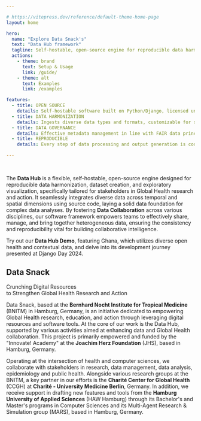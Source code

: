 ```yaml
---

# https://vitepress.dev/reference/default-theme-home-page
layout: home

hero:
  name: "Explore Data Snack's"
  text: "Data Hub framework"
  tagline: Self-hostable, open-source engine for reproducible data harmonization, dataset building & exploration
  actions:
    - theme: brand
      text: Setup & Usage
      link: /guide/
    - theme: alt
      text: Examples
      link: /examples

features:
  - title: OPEN SOURCE
    details: Self-hostable software built on Python/Django, licensed under MIT for maximum flexibility and full transparency
  - title: DATA HARMONIZATION
    details: Ingests diverse data types and formats, customizable for seamless data integration across temporal and spatial dimensions
  - title: DATA GOVERNANCE
    details: Effective metadata management in line with FAIR data principles, enhancing data discoverability, interoperability and reuse
  - title: REPRODUCIBLE
    details: Every step of data processing and output generation is coded, ensuring reproducibility and verifiable workflows

---
```

<script setup>
import { VPButton } from 'vitepress/theme'
</script>


<!--
color codes
hellblau 1 (e.g., headline color) #a8b1ff
hellblau 2 (e.g., mouse hover blue button) #5c72e6
dunkelblau (e.g., blue button) #3e63de
hellgrau #99989
mitteldunkles grau #9b9aa2
dunkelgrau 1 (e.g., mouse hover grey button) #32363f
dunkelgrau 2 #202127
-->

<br>


<!-- SECTION 1 DESCRIPTION DATA HUB + DEMO -->

The **Data Hub** is a flexible, self-hostable, open-source engine designed for reproducible data harmonization, dataset creation, and exploratory visualization, specifically tailored for stakeholders in Global Health research and action. It seamlessly integrates diverse data across temporal and spatial dimensions using source code, laying a solid data foundation for complex data analyses. By fostering **Data Collaboration** across various disciplines, our software framework empowers teams to effectively share, manage, and bring together heterogeneous data, ensuring the consistency and reproducibility vital for building collaborative intelligence.

Try out our **Data Hub Demo**, featuring Ghana, which utilizes diverse open health and contextual data, and delve into its development journey presented at Django Day 2024.

<div class="buttons">
  <VPButton tag="a" href="https://demo.datasnack.org/" text="Data Hub Demo" />
  <VPButton tag="a" href="https://2024.djangoday.dk/talks/jonathan/" text="Development Talk" theme="alt" />
</div>


<!-- SECTION 2 INTROCUDING DATA SNACKS -->


<h2 class="h1 brand">Data Snack</h2>

<p class="tagline">Crunching Digital Resources<br> to Strengthen Global Health Research and Action</p>

Data Snack, based at the **Bernhard Nocht Institute for Tropical Medicine** (BNITM) in Hamburg, Germany, is an initiative dedicated to empowering Global Health research, education, and action through leveraging digital resources and software tools. At the core of our work is the Data Hub, supported by various activities aimed at enhancing data and Global Health collaboration. This project is primarily empowered and funded by the "Innovate! Academy" at the
**Joachim Herz Foundation** (JHS), based in Hamburg, Germany.

Operating at the intersection of health and computer sciences, we collaborate with stakeholders in research, data management, data analysis, epidemiology and public health. Alongside various research groups at the BNITM, a key partner in our efforts is the **Charité Center for Global Health** (CCGH) at **Charité - University Medicine Berlin**, Germany. In addition, we receive support in drafting new features and tools from the **Hamburg University of Applied Sciences** (HAW Hamburg) through its Bachelor's and Master's programs in Computer Sciences and its Multi-Agent Research & Simulation group (MARS), based in Hamburg, Germany.

<div class="buttons">
  <VPButton tag="a" theme="alt" text="Data Snack One Pager" href="./DataSnack_Infosheet.pdf" />
  <VPButton tag="a" theme="alt" text="Meet the BNITM" href="https://www.bnitm.de/en/" />
  <VPButton tag="a" theme="alt" text="Meet the JHS" href="https://www.joachim-herz-stiftung.de/en/research/research-and-application/innovation-academy"  />
  <VPButton tag="a" theme="alt" text="Meet the CCGH" href="https://globalhealth.charite.de/en/" />
  <VPButton tag="a" theme="alt" text="Meet the HAW Hamburg" href="https://www.mars-group.org/" />
</div>
